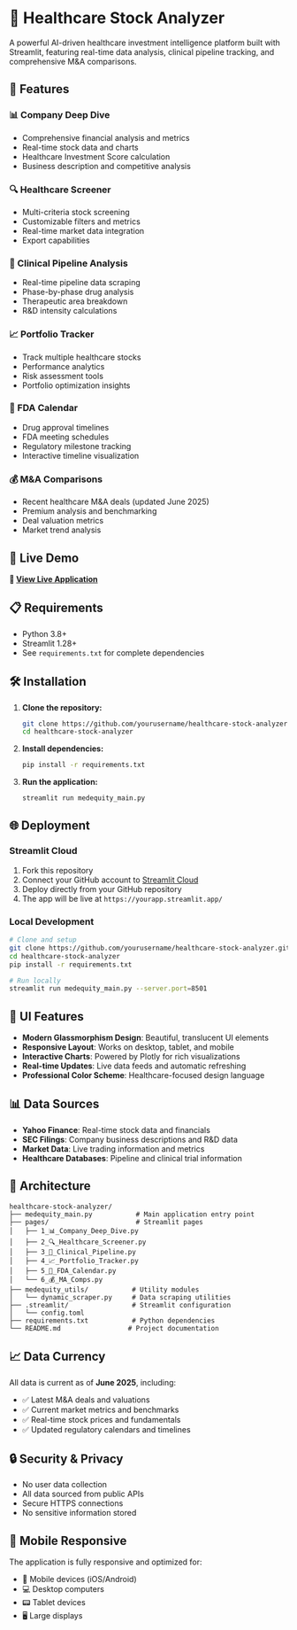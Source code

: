# 🏥 Healthcare Stock Analyzer

A powerful AI-driven healthcare investment intelligence platform built with Streamlit, featuring real-time data analysis, clinical pipeline tracking, and comprehensive M&A comparisons.

## 🌟 Features

### 📊 Company Deep Dive
- Comprehensive financial analysis and metrics
- Real-time stock data and charts
- Healthcare Investment Score calculation
- Business description and competitive analysis

### 🔍 Healthcare Screener
- Multi-criteria stock screening
- Customizable filters and metrics
- Real-time market data integration
- Export capabilities

### 💊 Clinical Pipeline Analysis
- Real-time pipeline data scraping
- Phase-by-phase drug analysis
- Therapeutic area breakdown
- R&D intensity calculations

### 📈 Portfolio Tracker
- Track multiple healthcare stocks
- Performance analytics
- Risk assessment tools
- Portfolio optimization insights

### 🏥 FDA Calendar
- Drug approval timelines
- FDA meeting schedules
- Regulatory milestone tracking
- Interactive timeline visualization

### 💰 M&A Comparisons
- Recent healthcare M&A deals (updated June 2025)
- Premium analysis and benchmarking
- Deal valuation metrics
- Market trend analysis

## 🚀 Live Demo

**🔗 [View Live Application](https://healthcare-stock-analyzer.streamlit.app/)**

## 📋 Requirements

- Python 3.8+
- Streamlit 1.28+
- See `requirements.txt` for complete dependencies

## 🛠️ Installation

1. **Clone the repository:**
   ```bash
   git clone https://github.com/yourusername/healthcare-stock-analyzer.git
   cd healthcare-stock-analyzer
   ```

2. **Install dependencies:**
   ```bash
   pip install -r requirements.txt
   ```

3. **Run the application:**
   ```bash
   streamlit run medequity_main.py
   ```

## 🌐 Deployment

### Streamlit Cloud
1. Fork this repository
2. Connect your GitHub account to [Streamlit Cloud](https://share.streamlit.io/)
3. Deploy directly from your GitHub repository
4. The app will be live at `https://yourapp.streamlit.app/`

### Local Development
```bash
# Clone and setup
git clone https://github.com/yourusername/healthcare-stock-analyzer.git
cd healthcare-stock-analyzer
pip install -r requirements.txt

# Run locally
streamlit run medequity_main.py --server.port=8501
```

## 🎨 UI Features

- **Modern Glassmorphism Design**: Beautiful, translucent UI elements
- **Responsive Layout**: Works on desktop, tablet, and mobile
- **Interactive Charts**: Powered by Plotly for rich visualizations
- **Real-time Updates**: Live data feeds and automatic refreshing
- **Professional Color Scheme**: Healthcare-focused design language

## 📊 Data Sources

- **Yahoo Finance**: Real-time stock data and financials
- **SEC Filings**: Company business descriptions and R&D data
- **Market Data**: Live trading information and metrics
- **Healthcare Databases**: Pipeline and clinical trial information

## 🔧 Architecture

```
healthcare-stock-analyzer/
├── medequity_main.py           # Main application entry point
├── pages/                      # Streamlit pages
│   ├── 1_📊_Company_Deep_Dive.py
│   ├── 2_🔍_Healthcare_Screener.py
│   ├── 3_💊_Clinical_Pipeline.py
│   ├── 4_📈_Portfolio_Tracker.py
│   ├── 5_🏥_FDA_Calendar.py
│   └── 6_💰_MA_Comps.py
├── medequity_utils/           # Utility modules
│   └── dynamic_scraper.py     # Data scraping utilities
├── .streamlit/                # Streamlit configuration
│   └── config.toml
├── requirements.txt           # Python dependencies
└── README.md                 # Project documentation
```

## 📈 Data Currency

All data is current as of **June 2025**, including:
- ✅ Latest M&A deals and valuations
- ✅ Current market metrics and benchmarks
- ✅ Real-time stock prices and fundamentals
- ✅ Updated regulatory calendars and timelines

## 🔒 Security & Privacy

- No user data collection
- All data sourced from public APIs
- Secure HTTPS connections
- No sensitive information stored

## 📱 Mobile Responsive

The application is fully responsive and optimized for:
- 📱 Mobile devices (iOS/Android)
- 💻 Desktop computers
- 📟 Tablet devices
- 🖥️ Large displays

